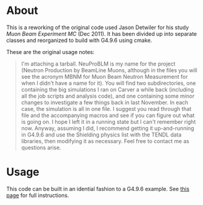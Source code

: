 About
=====

This is a reworking of the original code used Jason Detwiler for his study *Muon Beam Experiment MC* (Dec 2011). It has been divided up into separate classes and reorganized to build with G4.9.6 using cmake.

These are the original usage notes:

> I'm attaching a tarball. NeuProBLM is my name for the project (Neutron
> Production by BeamLine Muons, although in the files you will see the
> acronym MBNM for Muon Beam Neutron Measurement for when I didn't have
> a name for it). You will find two subdirectories, one containing the
> big simulations I ran on Carver a while back (including all the job
> scripts and analysis code), and one containing some minor changes to
> investigate a few things back in last November. In each case, the
> simulation is all in one file. I suggest you read through that file
> and the accompanying macros and see if you can figure out what is
> going on. I hope I left it in a running state but I can't remember
> right now. Anyway, assuming I did, I recommend getting it
> up-and-running in G4.9.6 and use the Shielding physics list with the
> TENDL data libraries, then modifying it as necessary. Feel free to
> contact me as questions arise.

Usage
=====

This code can be built in an idential fashion to a G4.9.6 example. See [this page](http://geant4.web.cern.ch/geant4/UserDocumentation/Doxygen/examples_doc/html/README_HowToRun.html) for full instructions.

